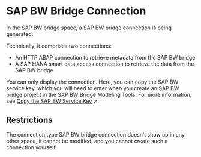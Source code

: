 <!-- loio03cc8f27d3a44aabad3debaa79be0216 -->

# SAP BW Bridge Connection

In the SAP BW bridge space, a SAP BW bridge connection is being generated.

Technically, it comprises two connections:

-   An HTTP ABAP connection to retrieve metadata from the SAP BW bridge
-   A SAP HANA smart data access connection to retrieve the data from the SAP BW bridge

You can only display the connection. Here, you can copy the SAP BW service key, which you will need to enter when you create an SAP BW bridge project in the SAP BW Bridge Modeling Tools. For more information, see [Copy the SAP BW Service Key](https://help.sap.com/viewer/e2d2b48377c14490b55466b5f1872640/DEV_CURRENT/en-US/ddee32782c3a4b3cb7ee2fcee716d984.html "You need the SAP BW service key for creating a SAP BW bridge project or an ABAP Cloud project in the SAP BW Bridge Modeling Tools.") :arrow_upper_right:.



<a name="loio03cc8f27d3a44aabad3debaa79be0216__section_vbh_qws_1rb"/>

## Restrictions

The connection type SAP BW bridge connection doesn’t show up in any other space, it cannot be modified, and you cannot create such a connection yourself.


